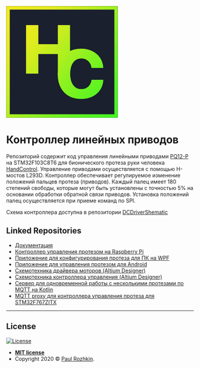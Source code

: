 <a href="#">
    <img src="https://raw.githubusercontent.com/paulrozhkin/handcontrol-documentation/master/img/logo.jpg" title="HandControl" alt="HandControl" width="300">
</a>

# Контроллер линейных приводов
Репозиторий содержит код управления линейными приводами [PQ12-P](https://www.actuonix.com/PQ12-Micro-Linear-Actuators-s/1825.htm) на STM32F103C8T6 для бионического протеза руки человека [HandControl](https://github.com/paulrozhkin/handcontrol-documentation). Управление приводами осуществляется с помощью H-мостов L293D. Контроллер обеспечивает регулируемое изменение положений пальцев протеза (приводов). Каждый палец имеет 180 степений свободы, которые могут быть установлены с точностью 5% на основании обработки обратной связи приводов. Установка положений палец осуществляется при приеме команд по SPI.

Схема контроллера доступна в репозитории [DCDriverShematic](https://github.com/paulrozhkin/DCDriverShematic)

## Linked Repositories
- [Документация](https://github.com/paulrozhkin/handcontrol-documentation)
- [Контроллер управления протезом на Raspberry Pi](https://github.com/paulrozhkin/arm_prosthesis_raspberry)
- [Приложение для конфигурирования протеза для ПК на WPF](https://github.com/paulrozhkin/HandControlApplication)
- [Приложение для управления протезом для Android](https://github.com/ForsaiR/HandControlAndroidAplication)
- [Схемотехника драйвера моторов (Altium Designer)](https://github.com/paulrozhkin/DCDriverShematic)
- [Схемотехника контроллера управления (Altium Designer)](https://github.com/paulrozhkin/ArmProsthesisShematic)
- [Сервер для одновременной работы с несколькими протезами по MQTT на Kotlin](https://github.com/paulrozhkin/hand-control-mqtt)
- [MQTT proxy для контроллера управления протеза для STM32F767ZITX](https://github.com/paulrozhkin/handcontrol-mqtt-proxy)

---

## License

[![License](http://img.shields.io/:license-mit-blue.svg?style=flat-square)](http://badges.mit-license.org)

- **[MIT license](http://opensource.org/licenses/mit-license.php)**
- Copyright 2020 © <a href="https://github.com/paulrozhkin" target="_blank">Paul Rozhkin</a>.
